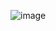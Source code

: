 ![image](https://user-images.githubusercontent.com/80533280/112971308-15c14980-911d-11eb-8f0a-9121893154a7.png)



##
